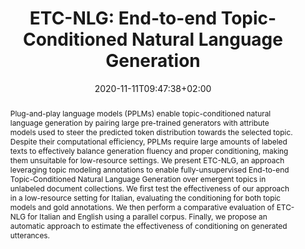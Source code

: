 ---
# Documentation: https://sourcethemes.com/academic/docs/managing-content/

title: "ETC-NLG: End-to-end Topic-Conditioned Natural Language Generation"
authors: [Ginevra Carbone, Gabriele Sarti]
date: 2020-11-11T09:47:38+02:00
doi: ""

# Schedule page publish date (NOT publication's date).
publishDate: 2020-08-26T09:47:38+02:00

# Publication type.
# Legend: 0 = Uncategorized; 1 = Conference paper; 2 = Journal article;
# 3 = Preprint / Working Paper; 4 = Report; 5 = Book; 6 = Book section;
# 7 = Thesis; 8 = Patent
publication_types: ["1"]

# Publication name and optional abbreviated publication name.
publication: "In Proceedings of the 4th Workshop on Natural Language for Artificial Intelligence (NL4AI 2020)"
publication_short: "In NL4AI 2020"

abstract: "Plug-and-play language models (PPLMs) enable topic-conditioned natural language generation by pairing large pre-trained generators with attribute models used to steer the predicted token distribution towards the selected topic. Despite their computational efficiency, PPLMs require large amounts of labeled texts to effectively balance generation fluency and proper conditioning, making them unsuitable for low-resource settings. We present ETC-NLG, an approach leveraging topic modeling annotations to enable fully-unsupervised End-to-end Topic-Conditioned Natural Language Generation over emergent topics in unlabeled document collections. We first test the effectiveness of our approach in a low-resource setting for Italian, evaluating the conditioning for both topic models and gold annotations. We then perform a comparative evaluation of ETC-NLG for Italian and English using a parallel corpus. Finally, we propose an automatic approach to estimate the effectiveness of conditioning on generated utterances."

# Summary. An optional shortened abstract.
summary: "We present ETC-NLG, an approach leveraging topic modeling annotations to enable fully-unsupervised End-to-end Topic-Conditioned Natural Language Generation over emergent topics in unlabeled document collections."

tags: [Natural Language Processing, Deep Learning, Natural Language Generation, Topic Modeling, Transformers]
categories: []
featured: false

# Custom links (optional).
#   Uncomment and edit lines below to show custom links.
# links:
# - name: Follow
#   url: https://twitter.com
#   icon_pack: fab
#   icon: twitter
links:
- name: ArXiv
  url: https://arxiv.org/abs/2008.10875
  icon_pack: fas
  icon: file-contract

url_pdf: http://ceur-ws.org/Vol-2735/paper22.pdf
url_code: https://github.com/gsarti/ETC-NLG
url_dataset:
url_poster:
url_project:
url_slides:
url_source:
url_video: https://vimeo.com/477513845

# Featured image
# To use, add an image named `featured.jpg/png` to your page's folder. 
# Focal points: Smart, Center, TopLeft, Top, TopRight, Left, Right, BottomLeft, Bottom, BottomRight.
image:
  caption: ""
  focal_point: ""
  preview_only: false

# Associated Projects (optional).
#   Associate this publication with one or more of your projects.
#   Simply enter your project's folder or file name without extension.
#   E.g. `internal-project` references `content/project/internal-project/index.md`.
#   Otherwise, set `projects: []`.
projects: []

# Slides (optional).
#   Associate this publication with Markdown slides.
#   Simply enter your slide deck's filename without extension.
#   E.g. `slides: "example"` references `content/slides/example/index.md`.
#   Otherwise, set `slides: ""`.
slides: ""
---